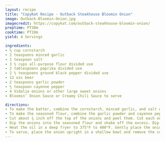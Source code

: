 ```yaml
---
layout: recipe
title: "CopyKat Recipe - Outback Steakhouse Bloomin Onion"
image: Outback-Bloomin-Onion.jpg
imagecredit: https://copykat.com/outback-steakhouse-bloomin-onion/
preptime: PT30m
cooktime: PT10m
yield: 4 Servings

ingredients:
- ⅓ cup cornstarch
- 2 teaspoons minced garlic
- 1 teaspoon salt
- 3 ½ cups all-purpose flour divided use
- 2 tablespoons paprika divided use
- 2 ½ teaspoons ground black pepper divided use
- 12 ozs beer
- 2 teaspoons garlic powder
- ½ teaspoon cayenne pepper
- 4 Vidalia onions or other large sweet onions
- Bloomin’ Onion Sauce or Creamy Chili Sauce to serve

directions:
- To make the batter, combine the cornstarch, minced garlic, and salt with 1 ½ cups of flour, 2 teaspoons of paprika, and 2 teaspoons of ground black pepper. Mix well. Add the beer and mix to combine.
- To make the seasoned flour, combine the garlic powder and cayenne pepper with 2 cups of flour, 4 teaspoons of paprika, and ½ teaspoon of ground black pepper. Mix well.
- Cut about ¾ inch off the top of the onions and peel them. Cut each onion into 12 to 16 vertical wedges, but do not cut through the bottom root end. Remove about 1 inch of petals from the center of the onion. You may want to separate the onion petals slightly, but do not do this too much or you will destroy the onion.
- Dip the onions into the seasoned flour and shake off the excess. Dip the onions into the batter, separating the petals to ensure they are thoroughly coated. Then dip the onions into the seasoned flour again.
- Heat the oil in a deep fryer to 375°F to 400°F. Gently place the onions into the fryer basket and deep-fry for 1 ½ minutes on each side. Remove the onions from the fryer and drain on paper towels.
- To serve, place the onion upright in a shallow bowl and remove the center core with a circular cutter or apple corer. Serve hot with Bloomin’ Onion Sauce or Creamy Chili Sauce.
---
```


